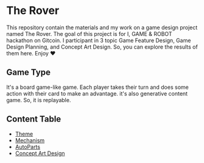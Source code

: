 # The Rover

This repository contain the materials and my work on a game design project named The Rover. The goal of this project is for I, GAME & ROBOT hackathon on Gitcoin. I participant in 3 topic Game Feature Design, Game Design Planning, and Concept Art Design. So, you can explore the results of them here. Enjoy ❤

## Game Type

It's a board game-like game. Each player takes their turn and does some action with their card to make an advantage. it's also generative content game. So, it is replayable.

## Content Table

- [Theme](./docs/Theme.md)
- [Mechanism](./docs/Mechanism.md)
- [AutoParts](./docs/AutoParts.md)
- [Concept Art Design](./docs/ConceptArtDesign.md)
